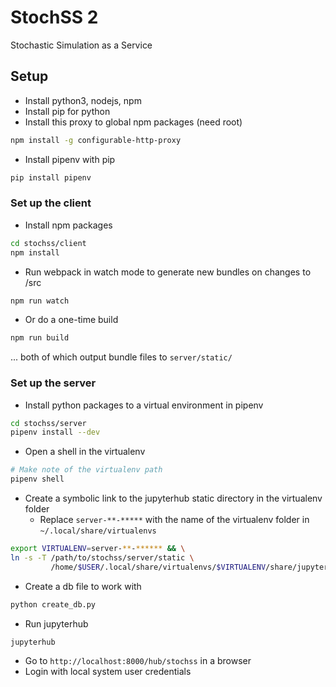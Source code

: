 # StochSS 2

Stochastic Simulation as a Service

## Setup

- Install python3, nodejs, npm
- Install pip for python
- Install this proxy to global npm packages (need root)
```bash
npm install -g configurable-http-proxy
```
- Install pipenv with pip
```bash
pip install pipenv 
```
### Set up the client

- Install npm packages
```bash
cd stochss/client
npm install
```
- Run webpack in watch mode to generate new bundles on changes to /src
```bash
npm run watch
```
- Or do a one-time build
```bash
npm run build
```
... both of which output bundle files to `server/static/`

### Set up the server

- Install python packages to a virtual environment in pipenv
```bash
cd stochss/server
pipenv install --dev
```
- Open a shell in the virtualenv
```bash
# Make note of the virtualenv path
pipenv shell
```
- Create a symbolic link to the jupyterhub static directory in the virtualenv folder
  - Replace `server-**-*****` with the name of the virtualenv folder in `~/.local/share/virtualenvs`
```bash
export VIRTUALENV=server-**-****** && \
ln -s -T /path/to/stochss/server/static \
         /home/$USER/.local/share/virtualenvs/$VIRTUALENV/share/jupyterhub/static/stochss
```
- Create a db file to work with
```bash
python create_db.py
```
- Run jupyterhub
```bash
jupyterhub
```
- Go to `http://localhost:8000/hub/stochss` in a browser
- Login with local system user credentials

